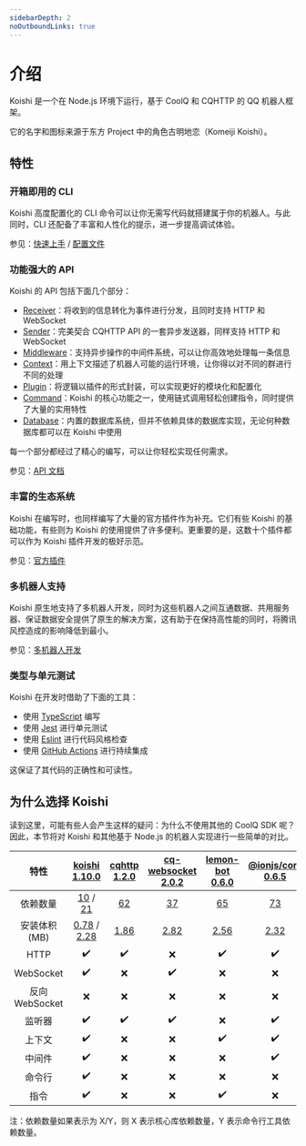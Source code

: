 ```yaml
---
sidebarDepth: 2
noOutboundLinks: true
---
```


# 介绍

Koishi 是一个在 Node.js 环境下运行，基于 CoolQ 和 CQHTTP 的 QQ 机器人框架。

它的名字和图标来源于东方 Project 中的角色古明地恋（Komeiji Koishi）。

## 特性

### 开箱即用的 CLI

Koishi 高度配置化的 CLI 命令可以让你无需写代码就搭建属于你的机器人。与此同时，CLI 还配备了丰富和人性化的提示，进一步提高调试体验。

参见：[快速上手](./getting-started.md) / [配置文件](./config-file.md)

### 功能强大的 API

Koishi 的 API 包括下面几个部分：

- [Receiver](./receive-and-send.md#接收器)：将收到的信息转化为事件进行分发，且同时支持 HTTP 和 WebSocket
- [Sender](./receive-and-send.md#发送器)：完美契合 CQHTTP API 的一套异步发送器，同样支持 HTTP 和 WebSocket
- [Middleware](./receive-and-send.md#中间件)：支持异步操作的中间件系统，可以让你高效地处理每一条信息
- [Context](./plugin-and-context.md#创建上下文)：用上下文描述了机器人可能的运行环境，让你得以对不同的群进行不同的处理
- [Plugin](./plugin-and-context.md#使用插件)：将逻辑以插件的形式封装，可以实现更好的模块化和配置化
- [Command](./command-system.md)：Koishi 的核心功能之一，使用链式调用轻松创建指令，同时提供了大量的实用特性
- [Database](./using-database.md)：内置的数据库系统，但并不依赖具体的数据库实现，无论何种数据库都可以在 Koishi 中使用

每一个部分都经过了精心的编写，可以让你轻松实现任何需求。

参见：[API 文档](../api/index.md)

### 丰富的生态系统

Koishi 在编写时，也同样编写了大量的官方插件作为补充。它们有些 Koishi 的基础功能，有些则为 Koishi 的使用提供了许多便利。更重要的是，这数十个插件都可以作为 Koishi 插件开发的极好示范。

参见：[官方插件](../plugins/common.md)

### 多机器人支持

Koishi 原生地支持了多机器人开发，同时为这些机器人之间互通数据、共用服务器、保证数据安全提供了原生的解决方案，这有助于在保持高性能的同时，将腾讯风控造成的影响降低到最小。

参见：[多机器人开发](./multiple-bots.md)

### 类型与单元测试

Koishi 在开发时借助了下面的工具：

- 使用 [TypeScript](http://www.typescriptlang.org/) 编写
- 使用 [Jest](https://jestjs.io/) 进行单元测试
- 使用 [Eslint](https://eslint.org/) 进行代码风格检查
- 使用 [GitHub Actions](https://github.com/features/actions) 进行持续集成

这保证了其代码的正确性和可读性。

## 为什么选择 Koishi

读到这里，可能有些人会产生这样的疑问：为什么不使用其他的 CoolQ SDK 呢？因此，本节将对 Koishi 和其他基于 Node.js 的机器人实现进行一些简单的对比。

| 特性 | [koishi<br>1.10.0](https://www.npmjs.com/package/koishi/v/1.10.0) | [cqhttp<br>1.2.0](https://www.npmjs.com/package/cqhttp/v/1.2.0) | [cq-websocket<br>2.0.2](https://www.npmjs.com/package/cq-websocket/v/2.0.2) | [lemon-bot<br>0.6.0](https://www.npmjs.com/package/lemon-bot/v/0.6.0) | [@ionjs/core<br>0.6.5](https://www.npmjs.com/package/@ionjs/core/v/0.6.5) |
|:--:|:--:|:--:|:--:|:--:|:--:|
| 依赖数量 | [10](http://npm.anvaka.com/#/view/2d/koishi-core/1.10.0) / [21](http://npm.anvaka.com/#/view/2d/koishi/1.10.0) | [62](http://npm.anvaka.com/#/view/2d/cqhttp/1.1.1) | [37](http://npm.anvaka.com/#/view/2d/cq-websocket/2.0.2) | [65](http://npm.anvaka.com/#/view/2d/lemon-bot/0.6.0) | [73](http://npm.anvaka.com/#/view/2d/%2540ionjs%252Fcore/0.6.5) |
| 安装体积 (MB) | [0.78](https://packagephobia.now.sh/result?p=koishi-core@1.10.0) / [2.28](https://packagephobia.now.sh/result?p=koishi@1.10.0) | [1.86](https://packagephobia.now.sh/result?p=cqhttp@1.1.1) | [2.82](https://packagephobia.now.sh/result?p=cq-websocket) | [2.56](https://packagephobia.now.sh/result?p=lemon-bot) | [2.32](https://packagephobia.now.sh/result?p=@ionjs/core) |
| HTTP | ✔️ | ✔️ | ❌ | ✔️ | ✔️ |
| WebSocket | ✔️ | ❌ | ✔️ | ❌ | ❌ |
| 反向 WebSocket | ❌ | ❌ | ❌ | ❌ | ❌ |
| 监听器 | ✔️ | ✔️ | ✔️ | ❌ | ✔️ |
| 上下文 | ✔️ | ❌ | ❌ | ✔️ | ✔️ |
| 中间件 | ✔️ | ❌ | ❌ | ❌ | ✔️ |
| 命令行 | ✔️ | ❌ | ❌ | ❌ | ❌ |
| 指令 | ✔️ | ❌ | ❌ | ✔️ | ❌ |

注：依赖数量如果表示为 X/Y，则 X 表示核心库依赖数量，Y 表示命令行工具依赖数量。
